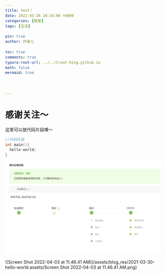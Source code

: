 ```yaml
---
title: test！
date: 2022-03-26 10:34:00 +0800
categories: [随笔]
tags: [生活]

pin: true
author: 炸串儿

toc: true
comments: true
typora-root-url: ../../Creat-King.github.io
math: false
mermaid: true



---
```


# 感谢关注～


这里可以放代码片段噢～
```c++
//代码片段
int main(){
  hello world;
}
```

![image-20220327184021601](/assets/blog_res/2021-03-30-hello-world.assets/image-20220327184021601.png)

![Screen Shot 2022-04-03 at 11.46.41 AM](/assets/blog_res/2021-03-30-hello-world.assets/Screen Shot 2022-04-03 at 11.46.41 AM.png)
